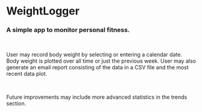 <h1>WeightLogger</h1>
<h3>A simple app to monitor personal fitness.</h3>
<br>
<p> User may record body weight by selecting 
or entering a calendar date.  Body weight
is plotted over all time or just the 
previous week.  User may also generate an 
email report consisting of the data
in a CSV file and the most recent data plot.</p>
<br>
<p>Future improvements may include more
advanced statistics in the trends section.</p>
